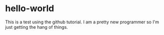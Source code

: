 # hello-world
This is a test using the github tutorial.
I am a pretty new programmer so I'm just getting the hang of things.
